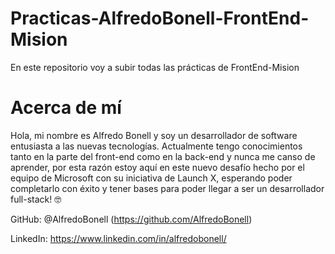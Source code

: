 # Practicas-AlfredoBonell-FrontEnd-Mision
En este repositorio voy a subir todas las prácticas de FrontEnd-Mision

# Acerca de mí

Hola, mi nombre es Alfredo Bonell y soy un desarrollador de software entusiasta a las nuevas tecnologías. Actualmente tengo conocimientos tanto en la parte del front-end como en la back-end y nunca me canso de aprender, por esta razón estoy aquí en este nuevo desafío hecho por el equipo de Microsoft con su iniciativa de Launch X, esperando poder completarlo con éxito y tener bases para poder llegar a ser un desarrollador full-stack! 🤓

GitHub: @AlfredoBonell (https://github.com/AlfredoBonell)

LinkedIn: https://www.linkedin.com/in/alfredobonell/
